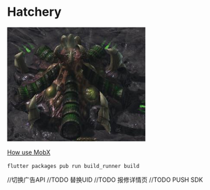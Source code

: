 # Hatchery

![image](./imgs/Hatchery.png)

[How use MobX](https://mobx.pub/getting-started)

`flutter packages pub run build_runner build`

//切换广告API
//TODO 替换UID
//TODO 报修详情页
//TODO PUSH SDK